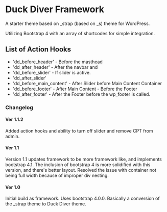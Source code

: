 # Duck Diver Framework

A starter theme based on _strap (based on _s) theme for WordPress.

Utilizing Bootstrap 4 with an array of shortcodes for simple integration.

## List of Action Hooks
* 'dd_before_header' - Before the masthead
* 'dd_after_header' - After the navbar and </header>
* 'dd_before_slider' - If slider is active.
* 'dd_after_slider'
* 'dd_before_main_content' - After Slider before Main Content Container
* 'dd_before_footer' - After Main Content - Before the Footer
* 'dd_after_footer' - After the Footer before the wp_footer is called.

### Changelog

#### Ver 1.1.2
Added action hooks and ability to turn off slider and remove CPT from admin.
#### Ver 1.1
Version 1.1 updates framework to be more framework like, and implements bootstrap 4.1.  The inclusion of bootstrap 4 is more solidified with this version, and there's better layout. Resolved the issue with container not being full width because of improper div nesting.

#### Ver 1.0
Initial build as framework. Uses bootstrap 4.0.0. Basically a conversion of the _strap theme to Duck Diver theme.
